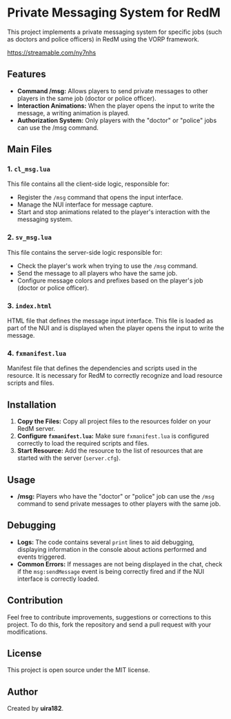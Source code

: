 # Private Messaging System for RedM

This project implements a private messaging system for specific jobs (such as doctors and police officers) in RedM using the VORP framework.

https://streamable.com/ny7nhs

## Features

- **Command /msg:** Allows players to send private messages to other players in the same job (doctor or police officer).
- **Interaction Animations:** When the player opens the input to write the message, a writing animation is played.
- **Authorization System:** Only players with the "doctor" or "police" jobs can use the /msg command.

## Main Files

### 1. `cl_msg.lua`
This file contains all the client-side logic, responsible for:

- Register the `/msg` command that opens the input interface.
- Manage the NUI interface for message capture.
- Start and stop animations related to the player's interaction with the messaging system.

### 2. `sv_msg.lua`
This file contains the server-side logic responsible for:

- Check the player's work when trying to use the `/msg` command.
- Send the message to all players who have the same job.
- Configure message colors and prefixes based on the player's job (doctor or police officer).

### 3. `index.html`
HTML file that defines the message input interface. This file is loaded as part of the NUI and is displayed when the player opens the input to write the message.

### 4. `fxmanifest.lua`
Manifest file that defines the dependencies and scripts used in the resource. It is necessary for RedM to correctly recognize and load resource scripts and files.

## Installation

1. **Copy the Files:** Copy all project files to the resources folder on your RedM server.
2. **Configure `fxmanifest.lua`:** Make sure `fxmanifest.lua` is configured correctly to load the required scripts and files.
3. **Start Resource:** Add the resource to the list of resources that are started with the server (`server.cfg`).

## Usage

- **/msg:** Players who have the "doctor" or "police" job can use the `/msg` command to send private messages to other players with the same job.

## Debugging

- **Logs:** The code contains several `print` lines to aid debugging, displaying information in the console about actions performed and events triggered.
- **Common Errors:** If messages are not being displayed in the chat, check if the `msg:sendMessage` event is being correctly fired and if the NUI interface is correctly loaded.

## Contribution

Feel free to contribute improvements, suggestions or corrections to this project. To do this, fork the repository and send a pull request with your modifications.

## License

This project is open source under the MIT license.

## Author

Created by **uira182**.
